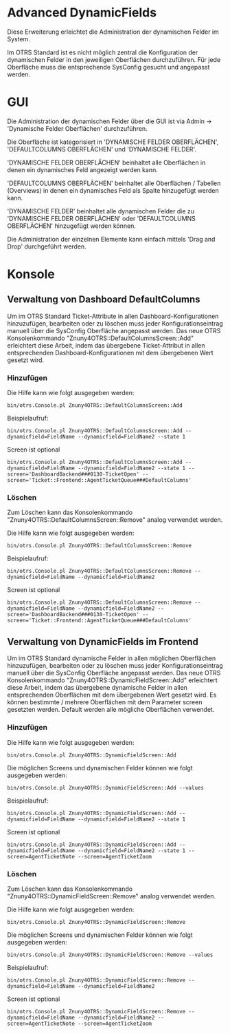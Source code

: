 # Advanced DynamicFields

Diese Erweiterung erleichtet die Administration der dynamischen Felder im System.

Im OTRS Standard ist es nicht möglich zentral die Konfiguration der dynamischen Felder in den jeweiligen Oberflächen durchzuführen. Für jede Oberfläche muss die entsprechende SysConfig gesucht und angepasst werden.

# GUI

Die Administration der dynamischen Felder über die GUI ist via Admin -> 'Dynamische Felder Oberflächen' durchzuführen.

Die Oberfläche ist kategorisiert in 'DYNAMISCHE FELDER OBERFLÄCHEN', 'DEFAULTCOLUMNS OBERFLÄCHEN'  und 'DYNAMISCHE FELDER'.

'DYNAMISCHE FELDER OBERFLÄCHEN' beinhaltet alle Oberflächen in denen ein dynamisches Feld angezeigt werden kann.

'DEFAULTCOLUMNS OBERFLÄCHEN' beinhaltet alle Oberflächen / Tabellen (Overviews) in denen ein dynamisches Feld als Spalte hinzugefügt werden kann.

'DYNAMISCHE FELDER' beinhaltet alle dynamischen Felder die zu 'DYNAMISCHE FELDER OBERFLÄCHEN' oder 'DEFAULTCOLUMNS
OBERFLÄCHEN' hinzugefügt werden können.

Die Administration der einzelnen Elemente kann einfach mittels 'Drag and Drop' durchgeführt werden.

# Konsole

## Verwaltung von Dashboard DefaultColumns

Um im OTRS Standard Ticket-Attribute in allen Dashboard-Konfigurationen hinzuzufügen, bearbeiten oder zu löschen muss jeder Konfigurationseintrag manuell über die SysConfig Oberfläche angepasst werden. Das neue OTRS Konsolenkommando "Znuny4OTRS::DefaultColumnsScreen::Add" erleichtert diese Arbeit, indem das übergebene Ticket-Attribut in allen entsprechenden Dashboard-Konfigurationen mit dem übergebenen Wert gesetzt wird.

### Hinzufügen

Die Hilfe kann wie folgt ausgegeben werden:
```
bin/otrs.Console.pl Znuny4OTRS::DefaultColumnsScreen::Add
```

Beispielaufruf:
```
bin/otrs.Console.pl Znuny4OTRS::DefaultColumnsScreen::Add --dynamicfield=FieldName --dynamicfield=FieldName2 --state 1
```

Screen ist optional
```
bin/otrs.Console.pl Znuny4OTRS::DefaultColumnsScreen::Add --dynamicfield=FieldName --dynamicfield=FieldName2 --state 1 --screen='DashboardBackend###0130-TicketOpen' --screen='Ticket::Frontend::AgentTicketQueue###DefaultColumns'
```

### Löschen

Zum Löschen kann das Konsolenkommando "Znuny4OTRS::DefaultColumnsScreen::Remove" analog verwendet werden.

Die Hilfe kann wie folgt ausgegeben werden:
```
bin/otrs.Console.pl Znuny4OTRS::DefaultColumnsScreen::Remove
```

Beispielaufruf:
```
bin/otrs.Console.pl Znuny4OTRS::DefaultColumnsScreen::Remove --dynamicfield=FieldName --dynamicfield=FieldName2
```

Screen ist optional
```
bin/otrs.Console.pl Znuny4OTRS::DefaultColumnsScreen::Remove --dynamicfield=FieldName --dynamicfield=FieldName2 --screen='DashboardBackend###0130-TicketOpen' --screen='Ticket::Frontend::AgentTicketQueue###DefaultColumns'
```


## Verwaltung von DynamicFields im Frontend

Um im OTRS Standard dynamische Felder in allen möglichen Oberflächen hinzuzufügen, bearbeiten oder zu löschen muss jeder Konfigurationseintrag manuell über die SysConfig Oberfläche angepasst werden. Das neue OTRS Konsolenkommando "Znuny4OTRS::DynamicFieldScreen::Add" erleichtert diese Arbeit, indem das übergebene dynamische Felder in allen entsprechenden Oberflächen mit dem übergebenen Wert gesetzt wird.
Es können bestimmte / mehrere Oberflächen mit dem Parameter screen gesetzten werden.
Default werden alle mögliche Oberflächen verwendet.

### Hinzufügen

Die Hilfe kann wie folgt ausgegeben werden:
```
bin/otrs.Console.pl Znuny4OTRS::DynamicFieldScreen::Add
```

Die möglichen Screens und dynamischen Felder können wie folgt ausgegeben werden:
```
bin/otrs.Console.pl Znuny4OTRS::DynamicFieldScreen::Add --values
```

Beispielaufruf:
```
bin/otrs.Console.pl Znuny4OTRS::DynamicFieldScreen::Add --dynamicfield=FieldName --dynamicfield=FieldName2 --state 1
```

Screen ist optional
```
bin/otrs.Console.pl Znuny4OTRS::DynamicFieldScreen::Add --dynamicfield=FieldName --dynamicfield=FieldName2 --state 1 --screen=AgentTicketNote --screen=AgentTicketZoom
```

### Löschen

Zum Löschen kann das Konsolenkommando "Znuny4OTRS::DynamicFieldScreen::Remove" analog verwendet werden.

Die Hilfe kann wie folgt ausgegeben werden:
```
bin/otrs.Console.pl Znuny4OTRS::DynamicFieldScreen::Remove
```

Die möglichen Screens und dynamischen Felder können wie folgt ausgegeben werden:
```
bin/otrs.Console.pl Znuny4OTRS::DynamicFieldScreen::Remove --values
```

Beispielaufruf:
```
bin/otrs.Console.pl Znuny4OTRS::DynamicFieldScreen::Remove --dynamicfield=FieldName --dynamicfield=FieldName2
```

Screen ist optional
```
bin/otrs.Console.pl Znuny4OTRS::DynamicFieldScreen::Remove --dynamicfield=FieldName --dynamicfield=FieldName2 --screen=AgentTicketNote --screen=AgentTicketZoom
```
